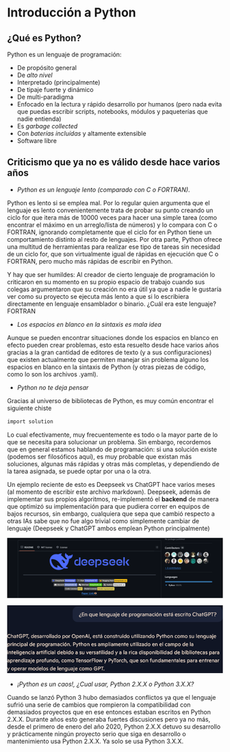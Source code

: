 # Introducción a Python

## ¿Qué es Python?
Python es un lenguaje de programación:

* De propósito general
* De *alto nivel*
* Interpretado (principalmente)
* De tipaje fuerte y dinámico
* De multi-paradigma
* Enfocado en la lectura y rápido desarrollo por humanos (pero nada evita que puedas escribir scripts, notebooks, módulos y paqueterías que nadie entienda)
* Es *garbage collected*
* Con *baterías incluídas* y altamente extensible
* Software libre

## Criticismo que ya no es válido desde hace varios años

* *Python es un lenguaje lento (comparado con C o FORTRAN)*. 

Python es lento si se emplea mal. Por lo regular quien argumenta que el lenguaje es lento convenientemente trata de probar su punto creando un ciclo for que itera más de 10000 veces para hacer una simple tarea (como encontrar el máximo en un arreglo/lista de números) y lo compara con C o FORTRAN, ignorando completamente que el ciclo for en Python tiene un comportamiento distinto al resto de lenguajes. Por otra parte, Python ofrece una multitud de herramientas para realizar ese tipo de tareas sin necesidad de un ciclo for, que son virtualmente igual de rápidas en ejecución que C o FORTRAN, pero mucho más rápidas de escribir en Python.

Y hay que ser humildes: Al creador de cierto lenguaje de programación lo criticaron en su momento en su propio espacio de trabajo cuando sus colegas argumentaron que su creación no era útil ya que a nadie le gustaría ver como su proyecto se ejecuta más lento a que si lo escribiera directamente en lenguaje ensamblador o binario. ¿Cuál era este lenguaje? FORTRAN

* *Los espacios en blanco en la sintaxis es mala idea*

Aunque se pueden encontrar situaciones donde los espacios en blanco en efecto pueden crear problemas, esto esta resuelto desde hace varios años gracias a la gran cantidad de editores de texto (y a sus configuraciones) que existen actualmente que permiten manejar sin problema alguno los espacios en blanco en la sintaxis de Python (y otras piezas de código, como lo son los archivos .yaml).

* *Python no te deja pensar*

Gracias al universo de bibliotecas de Python, es muy común encontrar el siguiente chiste

```bash
import solution
```

Lo cual efectivamente, muy frecuentemente es todo o la mayor parte de lo que se necesita para solucionar un problema. Sin embargo, recordemos que en general estamos hablando de programación: si una solución existe (podemos ser filosóficos aquí), es muy probable que existan más soluciones, algunas más rápidas y otras más completas, y dependiendo de la tarea asignada, se puede optar por una o la otra.

Un ejemplo reciente de esto es Deepseek vs ChatGPT hace varios meses (al momento de escribir este archivo markdown). Deepseek, además de implementar sus propios algoritmos, re-implementó el **backend** de manera que optimizó su implementación para que pudiera correr en equipos de bajos recursos, sin embargo, cualquiera que sepa que cambió respecto a otras IAs sabe que no fue algo trivial como simplemente cambiar de lenguaje (Deepseek y ChatGPT ambos emplean Python principalmente)

![Deepseek Python](Recursos/C1_Deepseek_Python.png)

![ChatGPT Python](Recursos/C1_Chatgpt_Python.png)

* *¡Python es un caos!, ¿Cual usar, Python 2.X.X o Python 3.X.X?*

Cuando se lanzó Python 3 hubo demasiados conflictos ya que el lenguaje sufrió una serie de cambios que rompieron la compatibilidad con demasiados proyectos que en ese entonces estaban escritos en Python 2.X.X. Durante años esto generaba fuertes discusiones pero ya no más, desde el primero de enero del año 2020, Python 2.X.X detuvo su desarrollo y prácticamente ningún proyecto serio que siga en desarrollo o mantenimiento usa Python 2.X.X. Ya solo se usa Python 3.X.X.